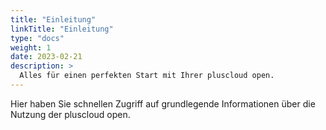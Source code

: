 ```yaml
---
title: "Einleitung"
linkTitle: "Einleitung"
type: "docs"
weight: 1
date: 2023-02-21
description: >
  Alles für einen perfekten Start mit Ihrer pluscloud open.
---
```

Hier haben Sie schnellen Zugriff auf grundlegende Informationen über die Nutzung der pluscloud open.
